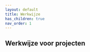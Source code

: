 ```yaml
---
layout: default
title: Werkwijze
has_children: true
nav_order: 1
---
```


## Werkwijze voor projecten
